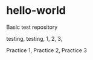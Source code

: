 # hello-world
Basic test repository

testing, testing, 1, 2, 3,

Practice 1, Practice 2, Practice 3
